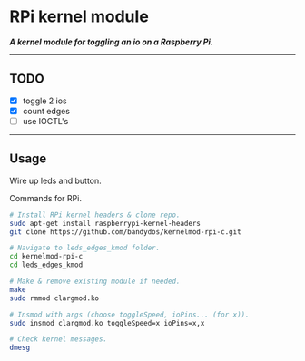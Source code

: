# RPi kernel module

***A kernel module for toggling an io on a Raspberry Pi.***

---


## TODO

- [X] toggle 2 ios
- [X] count edges
- [ ] use IOCTL's

---


## Usage

Wire up leds and button.

Commands for RPi.

```bash
# Install RPi kernel headers & clone repo.
sudo apt-get install raspberrypi-kernel-headers
git clone https://github.com/bandydos/kernelmod-rpi-c.git

# Navigate to leds_edges_kmod folder.
cd kernelmod-rpi-c
cd leds_edges_kmod

# Make & remove existing module if needed.
make
sudo rmmod clargmod.ko

# Insmod with args (choose toggleSpeed, ioPins... (for x)).
sudo insmod clargmod.ko toggleSpeed=x ioPins=x,x 

# Check kernel messages.
dmesg
```
